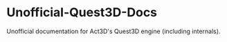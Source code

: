 # Unofficial-Quest3D-Docs
Unofficial documentation for Act3D's Quest3D engine (including internals).
